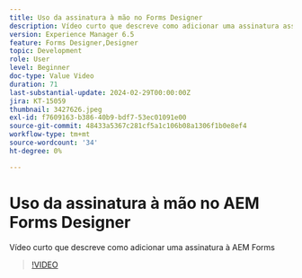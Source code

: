 ```yaml
---
title: Uso da assinatura à mão no Forms Designer
description: Vídeo curto que descreve como adicionar uma assinatura assinável ao AEM Forms
version: Experience Manager 6.5
feature: Forms Designer,Designer
topic: Development
role: User
level: Beginner
doc-type: Value Video
duration: 71
last-substantial-update: 2024-02-29T00:00:00Z
jira: KT-15059
thumbnail: 3427626.jpeg
exl-id: f7609163-b386-40b9-bdf7-53ec01091e00
source-git-commit: 48433a5367c281cf5a1c106b08a1306f1b0e8ef4
workflow-type: tm+mt
source-wordcount: '34'
ht-degree: 0%

---
```


# Uso da assinatura à mão no AEM Forms Designer

Vídeo curto que descreve como adicionar uma assinatura à AEM Forms

>[!VIDEO](https://video.tv.adobe.com/v/3437325/?learn=on&captions=por_br)
